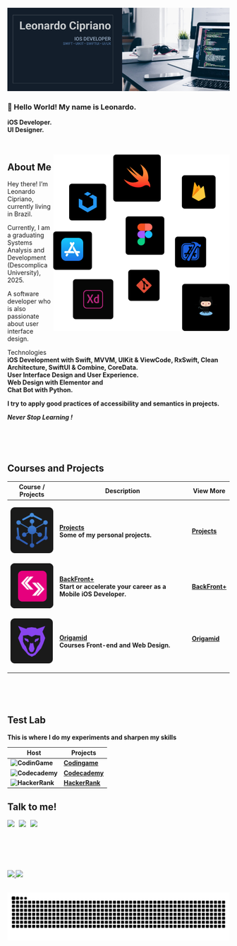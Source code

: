 ![Leonardo Cipriano](./img/banner-02.png)

### 👋 Hello World! My name is Leonardo. 



<b>iOS Developer.</b><br>
<b>UI Designer.</b>
<br><br><br>



<img src="./img/languages-02.svg" min-width="400" max-width="400" width="400" align="right" alt="badges languages">

## <b>About Me</b>

Hey there! I’m Leonardo Cipriano, currently living in Brazil.

Currently, I am a graduating Systems Analysis and Development (Descomplica University), 2025.

A software developer who is also passionate about user interface design.

Technologies</b><br>
<b>iOS Development with Swift, MVVM, UIKit & ViewCode, RxSwift, Clean Architecture, SwiftUI & Combine, CoreData.<br>
User Interface Design and User Experience.<br>
Web Design with Elementor and<br>
Chat Bot with Python.

<b>I try to apply good practices of accessibility and semantics in projects.</b>

<p><b>

  _Never Stop Learning
!_
</p></b>
<br><br><br>

## <b>Courses and Projects
</b>
<table>
  <thead>
    <tr>
      <th>Course / Projects</th>
      <th>Description</th>
      <th>View More</th>
    </tr>
  </thead>

  <tbody>
    <tr>
      <td>

![Projects](./img/Projects.svg)
      </td>
      <td>
       <b>[Projects](https://github.com/leonardoccipriano/courses/tree/main/projects)</b><br>
        Some of my personal projects.
      </td>
      <td>
        <b>[Projects](https://github.com/leonardoccipriano/courses/tree/main/projects)</b><br>
      </td>
    </tr>
    <tr>
      <td>
        ![BackFront+](./img/backfrontlogo.svg)
      </td>
      <td>
       <b>[BackFront+](https://github.com/leonardoccipriano/courses/tree/main/backfront)</b><br>
        Start or accelerate your career as a Mobile iOS Developer.
      </td>
      <td>
        <b>[BackFront+](https://github.com/leonardoccipriano/courses/tree/main/backfront)</b><br>
      </td>
    </tr>
    <tr>
      <td>
        
![Origamid](./img/origamid.svg)
      </td>
      <td>
        <b>[Origamid](https://github.com/leonardoccipriano/courses/tree/main/origamid)</b><br>
        Courses Front-end and Web Design.
      </td>
      <td>
       <b>[Origamid](https://github.com/leonardoccipriano/courses/tree/main/origamid)</b><br>
      
</table>
<br><br><br>


## <b>Test Lab</b>
<p>This is where I do my experiments and sharpen my skills</p>

|           Host          |                             Projects                         |
|                -              |                              -                               |
| ![CodinGame](https://img.shields.io/badge/coding%20ninjas-DD6620?style=for-the-badge&logo=codingninjas&logoColor=white)   | <b>[Codingame](https://www.codingame.com/profile/7f2bb34c4f6c0cb8e42f49d582a11d5c2150534)</b>  |
| ![Codecademy](https://img.shields.io/badge/Codecademy-FFF0E5?style=for-the-badge&logo=codecademy&logoColor=303347) | <b>[Codecademy](https://www.codecademy.com/profiles/leonardoCCipriano)</b>  |
| ![HackerRank](https://img.shields.io/badge/-Hackerrank-2EC866?style=for-the-badge&logo=HackerRank&logoColor=white) | <b>[HackerRank](https://www.hackerrank.com/leonardoc_cipri1?hr_r=1)</b>




  ##  <b>Talk to me!</b>
<div>

 
 <a href="mailto: leonardoccipriano@outlook.com"><img src="https://img.shields.io/badge/Email-leonardoccipriano@outlook.com-lightgrey?style=for-the-badge&logo=Gmail&logoColor=white"></a> &nbsp;
  <a href="https://www.linkedin.com/in/leonardoccipriano/" target="_blank"><img src="https://img.shields.io/badge/Linkedin-leonardoccipriano-blue?style=for-the-badge&logo=Linkedin&logoColor=white"></a> &nbsp;
  <a href="Loading portifolio" target="_blank"><img src="https://img.shields.io/badge/SITE-(loading)-black?style=for-the-badge"></a> &nbsp;

</div>
    
    
<br><br><br>

    
 ## <div align="center">
  <a href="https://github.com/leonardoccipriano">
  <img height="156em" src="https://github-readme-stats.vercel.app/api?username=leonardoccipriano&show_icons=true&theme=dark&include_all_commits=true&count_private=true"/>  
  
  <img height="156em" src="https://github-readme-stats.vercel.app/api/top-langs/?username=leonardoccipriano&layout=compact&langs_count=7&theme=dark"/>
</div>
    <div style="display: inline_block"><br> </div>
    
    

    
![Snake animation](https://github.com/leonardoccipriano/leonardoccipriano/blob/output/github-contribution-grid-snake.svg)
